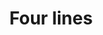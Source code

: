 ---
layout: item
serie: lines
number: '005'
medium: paper
title: Four lines
about: Acrylic on 224g white grained paper, 50x50cm. 2017
---